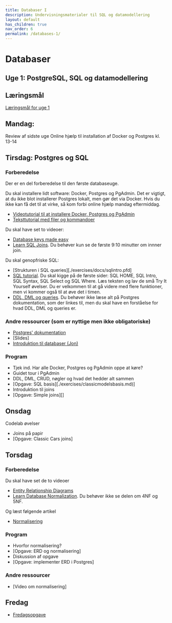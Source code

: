 ```yaml
---
title: Databaser I
description: Undervisningsmaterialer til SQL og datamodellering
layout: default
has_children: true
nav_order: 6
permalink: /databases-1/
---
```



# Databaser 

## Uge 1: PostgreSQL, SQL og datamodellering

## Læringsmål 

[Læringsmål for uge 1](./laeringsmaal.md#uge-1-normalisering-og-sql)

## Mandag: 
Review af sidste uge
Online hjælp til installation af Docker og Postgres kl. 13-14 

## Tirsdag: Postgres og SQL
### Forberedelse
Der er en del forberedelse til den første databaseuge. 

Du skal installere lidt software: Docker, Postgres og PgAdmin. Det er vigtigt, at du ikke blot installerer Postgres lokalt, men gør det via Docker. Hvis du ikke kan få det til at virke, så kom forbi online hjælp mandag eftermiddag.
- [Videotutorial til at installere Docker, Postgres og PgAdmin](https://cphbusiness.cloud.panopto.eu/Panopto/Pages/Viewer.aspx?id=b2d67d7f-1dfe-4fe5-894c-b1170155d75f)
- [Teksttutorial med filer og kommandoer](https://github.com/dat2Cph/2semDockerSetupLocal)

Du skal have set to videoer:
- [Database keys made easy](https://www.youtube.com/watch?v=8wUUMOKAK-c)
- [Learn SQL Joins](https://www.youtube.com/watch?v=nivyaiCeWjs). Du behøver kun se de første 9:10 minutter om innner join.

Du skal genopfriske SQL:
- [Strukturen i SQL queries][./exercises/docs/sqlintro.pfd]
- [SQL tutorial](https://www.w3schools.com/sql/default.asp). Du skal kigge på de første sider: SQL HOME, SQL Intro, SQL Syntax, SQL Select og SQL Where. Læs teksten og lav de små Try It Yourself øvelser. Du er velkommen til at gå videre med flere funktioner, men vi kommer også til at øve det i timen. 
- [DDL, DML og queries](./exercises/docs/ddl_dml_queries.md). Du behøver ikke læse alt på Postgres dokumentation, som der linkes til, men du skal have en forståelse for hvad DDL, DML og queries er. 

### Andre ressourcer (som er nyttige men ikke obligatoriske)
- [Postgres' dokumentation](https://www.postgresql.org/docs/16/index.html)
- [Slides]
- [Introduktion til databaser (Jon)](https://cphbusiness.cloud.panopto.eu/Panopto/Pages/Viewer.aspx?id=0f2388a3-48a8-4a27-9ff8-ae4d00d94ad5)

### Program
- Tjek ind. Har alle Docker, Postgres og PgAdmin oppe at køre?
- Guidet tour i PgAdmin
- DDL, DML, CRUD, nøgler og hvad det hedder alt sammen
- [Opgave: SQL basis][./exercises/classicmodelsbasis.md)]
- Introduktion til joins
- [Opgave: Simple joins][]

## Onsdag
Codelab øvelser
- Joins på papir
- [Opgave: Classic Cars joins]

## Torsdag
### Forberedelse
Du skal have set de to videoer
- [Entity Relationship Diagrams](https://www.youtube.com/watch?v=LowjDtiNlk4)
- [Learn Database Normalization](https://www.youtube.com/watch?v=GFQaEYEc8_8). Du behøver ikke se delen om 4NF og 5NF.

Og læst følgende artikel
- [Normalisering](./exercises/doc/Normalisering.pdf)

### Program
- Hvorfor normalisering?
- [Opgave: ERD og normalisering]
- Diskussion af opgave
- [Opgave: implementer ERD i Postgres]

### Andre ressourcer
- [Video om normalisering]

## Fredag
- [Fredagsopgave](./exercises/exercise_bibliotek.md)

